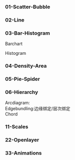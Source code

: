 ### 01-Scatter-Bubble

### 02-Line

### 03-Bar-Histogram

Barchart

Histogram

### 04-Density-Area

### 05-Pie-Spider

### 06-Hierarchy

Arcdiagram:<br>
Edgebundling:边缘绑定/层次绑定<br>
Chord

### 11-Scales

### 22-Openlayer

### 33-Animations
